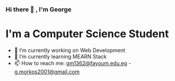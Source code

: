 ### Hi there 👋 , I'm George
# I'm a Computer Science Student 
- 🔭 I’m currently working on Web Development
- 🌱 I’m currently learning MEARN Stack
- 📫 How to reach me: gm1362@fayoum.edu.eg - g.morkos2001@gmail.com


<!--
**George-mFF4G/George-mFF4G** is a ✨ _special_ ✨ repository because its `README.md` (this file) appears on your GitHub profile.

Here are some ideas to get you started:

- 🔭 I’m currently working on ...
- 🌱 I’m currently learning ...
- 👯 I’m looking to collaborate on ...
- 🤔 I’m looking for help with ...
- 💬 Ask me about ...
- 📫 How to reach me: ...
- 😄 Pronouns: ...
- ⚡ Fun fact: ...
-->
